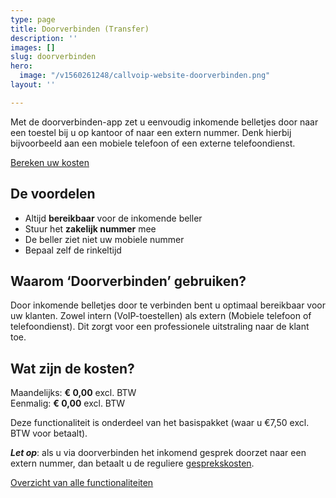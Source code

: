 ```yaml
---
type: page
title: Doorverbinden (Transfer)
description: ''
images: []
slug: doorverbinden
hero:
  image: "/v1560261248/callvoip-website-doorverbinden.png"
layout: ''

---
```

Met de doorverbinden-app zet u eenvoudig inkomende belletjes door naar een toestel bij u op kantoor of naar een extern nummer. Denk hierbij bijvoorbeeld aan een mobiele telefoon of een externe telefoondienst.

<a href="/calculator/" class="button">Bereken uw kosten</a>

## De voordelen

* Altijd **bereikbaar** voor de inkomende beller
* Stuur het **zakelijk nummer** mee
* De beller ziet niet uw mobiele nummer
* Bepaal zelf de rinkeltijd

## Waarom ‘Doorverbinden’ gebruiken?

Door inkomende belletjes door te verbinden bent u optimaal bereikbaar voor uw klanten. Zowel intern (VoIP-toestellen) als extern (Mobiele telefoon of telefoondienst). Dit zorgt voor een professionele uitstraling naar de klant toe.

## Wat zijn de kosten?

Maandelijks: **€ 0,00** excl. BTW  
Eenmalig: **€ 0,00** excl. BTW

Deze functionaliteit is onderdeel van het basispakket (waar u €7,50 excl. BTW voor betaalt).

**_Let op_**: als u via doorverbinden het inkomend gesprek doorzet naar een extern nummer, dan betaalt u de reguliere [gesprekskosten](/telefonie/gesprekskosten/).

<a href="/telefonie/functionaliteiten/" class="button">Overzicht van alle functionaliteiten</a>